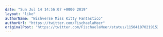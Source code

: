 ```yaml
---
date: "Sun Jul 14 14:56:07 +0000 2019"
layout: "like"
authorName: "Wishverse Miss Kitty Fantastico"
authorUrl: "https://twitter.com/FischaelaMeer"
originalPost: "https://twitter.com/FischaelaMeer/status/1150418702191529989"
---
```


